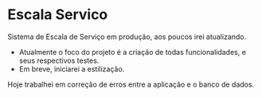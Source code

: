 # Escala Servico
Sistema de Escala de Serviço em produção, aos poucos irei atualizando.

- Atualmente o foco do projeto é a criação de todas funcionalidades, e seus respectivos testes.
- Em breve, iniciarei a estilização.

Hoje trabalhei em correção de erros entre a aplicação e o banco de dados.